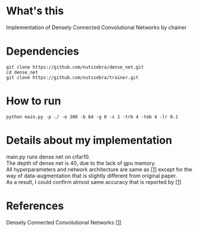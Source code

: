 # What's this
Implementation of Densely Connected Convolutional Networks by chainer  

# Dependencies

    git clone https://github.com/nutszebra/dense_net.git
    cd dense_net
    git clone https://github.com/nutszebra/trainer.git

# How to run
    python main.py -p ./ -e 300 -b 64 -g 0 -s 1 -trb 4 -teb 4 -lr 0.1

# Details about my implementation
main.py runs dense net on cifar10.  
The depth of dense net is 40, due to the lack of gpu memory.  
All hyperparameters and network architecture are same as [[1]][Paper] except for the way of data-augmentation that is slightly different from original paper.  
As a result, I could confirm almost same accuracy that is reported by [[1]][Paper]  

# References
Densely Connected Convolutional Networks [[1]][Paper]

[paper]: https://arxiv.org/abs/1608.06993 "Paper"
